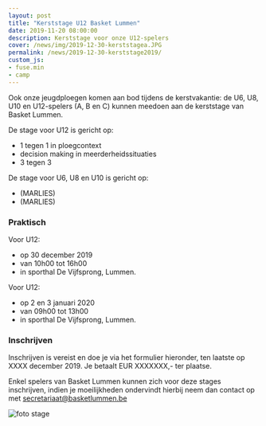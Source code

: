 ```yaml
---
layout: post
title: "Kerststage U12 Basket Lummen"
date: 2019-11-20 08:00:00
description: Kerststage voor onze U12-spelers
cover: /news/img/2019-12-30-kerststagea.JPG
permalink: /news/2019-12-30-kerststage2019/
custom_js:
- fuse.min
- camp
---
```


Ook onze jeugdploegen komen aan bod tijdens de kerstvakantie: de U6, U8, U10 en U12-spelers (A, B en C) kunnen meedoen aan de kerststage van Basket Lummen. 

De stage voor U12 is gericht op:
- 1 tegen 1 in ploegcontext
- decision making in meerderheidssituaties
- 3 tegen 3

De stage voor U6, U8 en U10 is gericht op:
- (MARLIES)
- (MARLIES)

### Praktisch

Voor U12:
  - op 30 december 2019 
  - van 10h00 tot 16h00 
  - in sporthal De Vijfsprong, Lummen.
  
 Voor U12:
  - op 2 en 3 januari 2020
  - van 09h00 tot 13h00 
  - in sporthal De Vijfsprong, Lummen.

### Inschrijven

Inschrijven is vereist en doe je via het formulier hieronder, ten laatste op XXXX december 2019. Je betaalt EUR XXXXXXX,- ter plaatse.

Enkel spelers van Basket Lummen kunnen zich voor deze stages inschrijven, indien je moeilijkheden ondervindt hierbij neem dan contact op met [secretariaat@basketlummen.be](mailto:secretariaat@basketlummen.be)

<div data-campid="1099acb8-38d2-4467-8ea3-eb5aed69442d" data-title="Schrijf je in" data-buttontext="Inschrijven" data-nexttext="Nog een speler inschrijven" data-required="email" data-optional="telephone"></div>

![foto stage](/news/img/2019-12-30-kerststageb.JPG)
